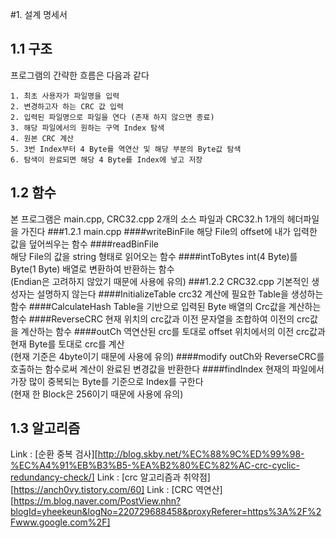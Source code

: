 #1. 설계 명세서
## 1.1 구조
프로그램의 간략한 흐름은 다음과 같다
```
1. 최초 사용자가 파일명을 입력
2. 변경하고자 하는 CRC 값 입력
2. 입력된 파일명으로 파일을 연다 (존재 하지 않으면 종료)
3. 해당 파일에서의 원하는 구역 Index 탐색
4. 원본 CRC 계산
5. 3번 Index부터 4 Byte를 역연산 및 해당 부분의 Byte값 탐색
6. 탐색이 완료되면 해당 4 Byte를 Index에 넣고 저장 
```
## 1.2 함수
본 프로그램은 main.cpp, CRC32.cpp 2개의 소스 파일과 CRC32.h 1개의 헤더파일을 가진다
###1.2.1 main.cpp
####writeBinFile
해당 File의 offset에 내가 입력한 값을 덮어씌우는 함수
####readBinFile   
해당 File의 값을 string 형태로 읽어오는 함수
####intToBytes
int(4 Byte)를 Byte(1 Byte) 배열로 변환하여 반환하는 함수   
(Endian은 고려하지 않았기 때문에 사용에 유의)
###1.2.2 CRC32.cpp
기본적인 생성자는 설명하지 않는다
####InitializeTable
crc32 계산에 필요한 Table을 생성하는 함수
####CalculateHash
Table을 기반으로 입력된 Byte 배열의 Crc값을 계산하는 함수
####ReverseCRC
현재 위치의 crc값과 이전 문자열을 조합하여 이전의 crc값을 계산하는 함수
####outCh
역연산된 crc를 토대로 offset 위치에서의 이전 crc값과 현재 Byte를 토대로 crc를 계산   
(현재 기준은 4byte이기 때문에 사용에 유의)
####modify
outCh와 ReverseCRC를 호출하는 함수로써 계산이 완료된 변경값을 반환한다
####findIndex
현재의 파일에서 가장 많이 중복되는 Byte를 기준으로 Index를 구한다   
(현재 한 Block은 256이기 때문에 사용에 유의)

## 1.3 알고리즘
Link : [순환 중복 검사][http://blog.skby.net/%EC%88%9C%ED%99%98-%EC%A4%91%EB%B3%B5-%EA%B2%80%EC%82%AC-crc-cyclic-redundancy-check/]
Link : [crc 알고리즘과 취약점][https://anch0vy.tistory.com/60]
Link : [CRC 역연산][https://m.blog.naver.com/PostView.nhn?blogId=yheekeun&logNo=220729688458&proxyReferer=https%3A%2F%2Fwww.google.com%2F]